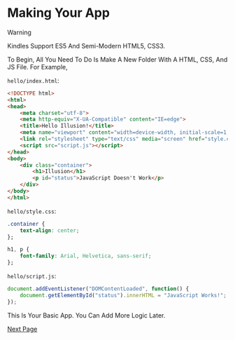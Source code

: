 # Making Your App

> [!WARNING]  
> Kindles Support ES5 And Semi-Modern HTML5, CSS3.

To Begin, All You Need To Do Is Make A New Folder With A HTML, CSS, And JS File. For Example,

`hello/index.html`:
```html
<!DOCTYPE html>
<html>
<head>
    <meta charset="utf-8">
    <meta http-equiv="X-UA-Compatible" content="IE=edge">
    <title>Hello Illusion!</title>
    <meta name="viewport" content="width=device-width, initial-scale=1, user-scalable=no">
    <link rel="stylesheet" type="text/css" media="screen" href="style.css">
    <script src="script.js"></script>
</head>
<body>
    <div class="container">
        <h1>Illusion</h1>
        <p id="status">JavaScript Doesn't Work</p>
    </div>
</body>
</html>
```

`hello/style.css`:
```css
.container {
    text-align: center;
};

h1, p {
    font-family: Arial, Helvetica, sans-serif; 
};
```

`hello/script.js`:
```js
document.addEventListener("DOMContentLoaded", function() {
    document.getElementById("status").innerHTML = "JavaScript Works!";
});
```

This Is Your Basic App. You Can Add More Logic Later.

[Next Page](/Getting-Started/Utilities-Helpers.md)